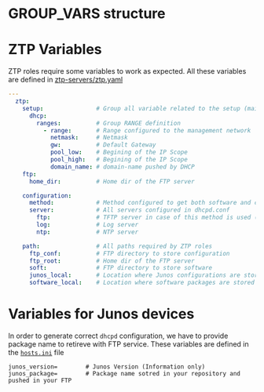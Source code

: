 # GROUP_VARS structure

# ZTP Variables

ZTP roles require some variables to work as expected. All these variables are defined in [ztp-servers/ztp.yaml](ztp-servers/ztp.yaml)

```yaml
---
  ztp:
    setup:               # Group all variable related to the setup (mainly used in ztp-install-packages role)
      dhcp:
        ranges:          # Group RANGE definition
          - range:       # Range configured to the management network
            netmask:     # Netmask
            gw:          # Default Gateway
            pool_low:    # Begining of the IP Scope
            pool_high:   # Begining of the IP Scope
            domain_name: # domain-name pushed by DHCP
    ftp:
      home_dir:          # Home dir of the FTP server

    configuration:
      method:            # Method configured to get both software and configuration
      server:            # All servers configured in dhcpd.conf
        ftp:             # TFTP server in case of this method is used (must be set by any value if not used)
        log:             # Log server
        ntp:             # NTP server

    path:                # All paths required by ZTP roles
      ftp_conf:          # FTP directory to store configuration
      ftp_root:          # Home dir of the FTP server
      soft:              # FTP directory to store software
      junos_local:       # Location where Junos configurations are stored
      software_local:    # Location where software packages are stored locally
```

# Variables for Junos devices

In order to generate correct `dhcpd` configuration, we have to provide package name to retireve with FTP service. These variables are defined in the [`hosts.ini`](../hosts.ini) file

```
junos_version=        # Junos Version (Information only)
junos_package=        # Package name sotred in your repository and pushed in your FTP
```

